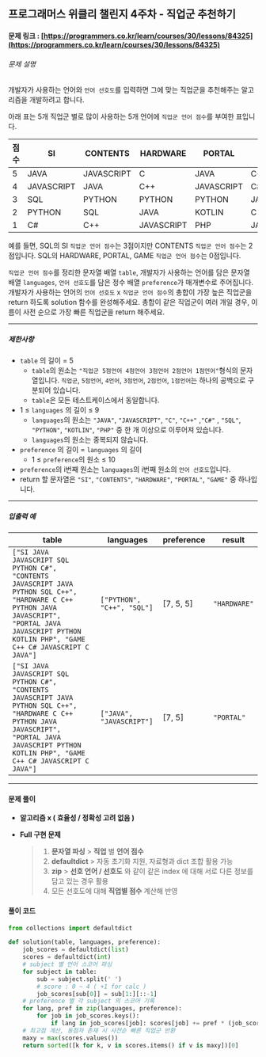 

## 프로그래머스 위클리 챌린지 4주차 - 직업군 추천하기

#### 문제 링크 : [https://programmers.co.kr/learn/courses/30/lessons/84325](https://programmers.co.kr/learn/courses/30/lessons/84325)

###### 문제 설명

개발자가 사용하는 언어와 `언어 선호도`를 입력하면 그에 맞는 직업군을 추천해주는 알고리즘을 개발하려고 합니다.

아래 표는 5개 직업군 별로 많이 사용하는 5개 언어에 `직업군 언어 점수`를 부여한 표입니다.

| 점수 | SI         | CONTENTS   | HARDWARE   | PORTAL     | GAME       |
| ---- | ---------- | ---------- | ---------- | ---------- | ---------- |
| 5    | JAVA       | JAVASCRIPT | C          | JAVA       | C++        |
| 4    | JAVASCRIPT | JAVA       | C++        | JAVASCRIPT | C#         |
| 3    | SQL        | PYTHON     | PYTHON     | PYTHON     | JAVASCRIPT |
| 2    | PYTHON     | SQL        | JAVA       | KOTLIN     | C          |
| 1    | C#         | C++        | JAVASCRIPT | PHP        | JAVA       |

예를 들면, SQL의 SI `직업군 언어 점수`는 3점이지만 CONTENTS `직업군 언어 점수`는 2점입니다. SQL의 HARDWARE, PORTAL, GAME `직업군 언어 점수`는 0점입니다.

`직업군 언어 점수`를 정리한 문자열 배열 `table`, 개발자가 사용하는 언어를 담은 문자열 배열 `languages`, `언어 선호도`를 담은 정수 배열 `preference`가 매개변수로 주어집니다. 개발자가 사용하는 언어의 `언어 선호도` x `직업군 언어 점수`의 총합이 가장 높은 직업군을 return 하도록 solution 함수를 완성해주세요. 총합이 같은 직업군이 여러 개일 경우, 이름이 사전 순으로 가장 빠른 직업군을 return 해주세요.

------

##### 제한사항

- `table` 의 길이 = 5
  - `table`의 원소는 `"직업군 5점언어 4점언어 3점언어 2점언어 1점언어"`형식의 문자열입니다. `직업군`, `5점언어`, `4언어`, `3점언어`, `2점언어`, `1점언어`는 하나의 공백으로 구분되어 있습니다.
  - `table`은 모든 테스트케이스에서 동일합니다.
- 1 ≤ `languages` 의 길이 ≤ 9
  - `languages`의 원소는 `"JAVA"`, `"JAVASCRIPT"`, `"C"`, `"C++"` ,`"C#"` , `"SQL"`, `"PYTHON"`, `"KOTLIN"`, `"PHP"` 중 한 개 이상으로 이루어져 있습니다.
  - `languages`의 원소는 중복되지 않습니다.
- `preference` 의 길이 =  `languages` 의 길이
  - 1 ≤ `preference`의 원소 ≤ 10
- `preference`의 i번째 원소는 `languages`의 i번째 원소의 `언어 선호도`입니다.
- return 할 문자열은 `"SI"`, `"CONTENTS"`, `"HARDWARE"`, `"PORTAL"`, `"GAME"` 중 하나입니다.

------

##### 입출력 예

| table                                                        | languages                  | preference | result       |
| ------------------------------------------------------------ | -------------------------- | ---------- | ------------ |
| `["SI JAVA JAVASCRIPT SQL PYTHON C#", "CONTENTS JAVASCRIPT JAVA PYTHON SQL C++", "HARDWARE C C++ PYTHON JAVA JAVASCRIPT", "PORTAL JAVA JAVASCRIPT PYTHON KOTLIN PHP", "GAME C++ C# JAVASCRIPT C JAVA"]` | `["PYTHON", "C++", "SQL"]` | [7, 5, 5]  | `"HARDWARE"` |
| `["SI JAVA JAVASCRIPT SQL PYTHON C#", "CONTENTS JAVASCRIPT JAVA PYTHON SQL C++", "HARDWARE C C++ PYTHON JAVA JAVASCRIPT", "PORTAL JAVA JAVASCRIPT PYTHON KOTLIN PHP", "GAME C++ C# JAVASCRIPT C JAVA"]` | `["JAVA", "JAVASCRIPT"]`   | [7, 5]     | `"PORTAL"`   |

------



#### 문제 풀이

- **알고리즘 x ( 효율성 / 정확성 고려 없음 )**

- **Full 구현 문제**

  > 1. **문자열 파싱** > **직업** 별 **언어 점수** 
  > 2. **defaultdict** > 자동 초기화 지원, 자료형과 dict 조합 활용 가능
  > 3. **zip** > **선호 언어 / 선호도** 와 같이 같은 index 에 대해 서로 다른 정보를 담고 있는 경우 활용
  > 4. 모든 선호도에 대해 **직업별 점수** 계산해 반영 



#### 풀이 코드

```python
from collections import defaultdict

def solution(table, languages, preference):
    job_scores = defaultdict(list)
    scores = defaultdict(int)
    # subject 별 언어 스코어 파싱
    for subject in table:
        sub = subject.split(' ')
        # score : 0 ~ 4 ( +1 for calc )
        job_scores[sub[0]] = sub[1:][::-1]
    # preference 별 각 subject 의 스코어 기록
    for lang, pref in zip(languages, preference):
        for job in job_scores.keys():
            if lang in job_scores[job]: scores[job] += pref * (job_scores[job].index(lang)+1)
    # 최고점 계산, 동점자 존재 시 사전순 빠른 직업군 반환
    maxy = max(scores.values())
    return sorted([k for k, v in scores.items() if v is maxy])[0]
```

